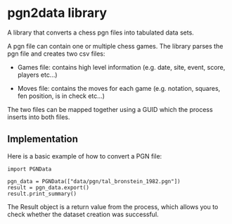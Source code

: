 # pgn2data library

A library that converts a chess pgn files into tabulated data sets.

A pgn file can contain one or multiple chess games. The library parses the pgn file and creates two csv files:

- Games file: contains high level information (e.g. date, site, event, score, players etc...)

- Moves file: contains the moves for each game  (e.g. notation, squares, fen position, is in check etc...)

The two files can be mapped together using a GUID which the process inserts into both files.


## Implementation

Here is a basic example of how to convert a PGN file:

    import PGNData
    
    pgn_data = PGNData(["data/pgn/tal_bronstein_1982.pgn"])
    result = pgn_data.export()
    result.print_summary()
    
The Result object is a return value from the process, which allows you to check whether the dataset creation was successful.

